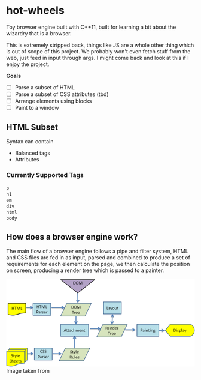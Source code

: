 # hot-wheels

Toy browser engine built with C++11, built for learning a bit about the wizardry that is a browser.

This is extremely stripped back, things like JS are a whole other thing which is out of scope of this project. We probably won't even fetch stuff from the web, just feed in input through args. I might come back and look at this if I enjoy the project.  

**Goals** 

- [ ] Parse a subset of HTML
- [ ] Parse a subset of CSS attributes (tbd)
- [ ] Arrange elements using blocks
- [ ] Paint to a window

## HTML Subset

Syntax can contain 

- Balanced tags
- Attributes

### Currently Supported Tags
```
p
h1
em
div
html
body
```

## How does a browser engine work? 

The main flow of a browser engine follows a pipe and filter system, HTML and CSS files are fed in as input, parsed and combined to produce a set of requirements for each element on the page, we then calculate the position on screen, producing a render tree which is passed to a painter. 

![Diagram of Pipe and Filter System](docs/webkitflow.png)
Image taken from 